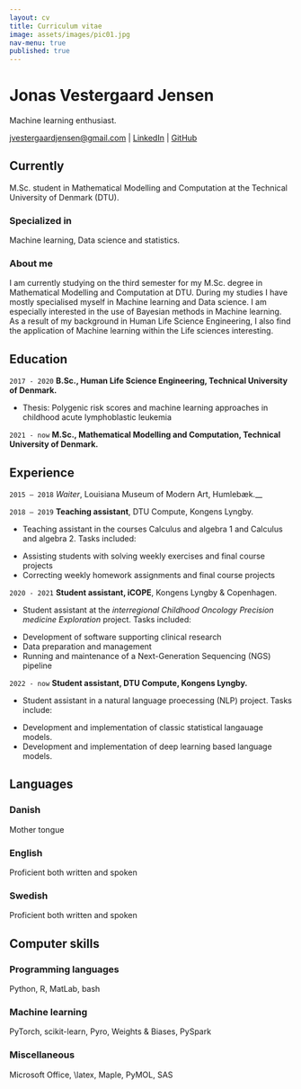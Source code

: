 ```yaml
---
layout: cv
title: Curriculum vitae
image: assets/images/pic01.jpg
nav-menu: true
published: true
---
```

# Jonas Vestergaard Jensen
Machine learning enthusiast.

<div id="webaddress">
<a href="jvestergaardjensen@gmail.com">jvestergaardjensen@gmail.com</a>
| <a href="https://www.linkedin.com/in/jonas-vestergaard-j-b8b5b3156/">LinkedIn</a>
| <a href="https://github.com/jonasvj">GitHub</a>
</div>


## Currently

M.Sc. student in Mathematical Modelling and Computation at the Technical University of Denmark (DTU).

### Specialized in

Machine learning, Data science and statistics. 


### About me

I am currently studying on the third semester for my M.Sc. degree in Mathematical Modelling and Computation at DTU. During my studies I have mostly specialised myself in Machine learning and Data science. I am especially interested in the use of Bayesian methods in Machine learning. As a result of my background in Human Life Science Engineering, I also find the application of Machine learning within the Life sciences interesting.


## Education

`2017 - 2020`
__B.Sc., Human Life Science Engineering, Technical University of Denmark.__
- Thesis: Polygenic risk scores and machine learning approaches in childhood acute lymphoblastic leukemia

`2021 - now`
__M.Sc., Mathematical Modelling and Computation, Technical University of Denmark.__


## Experience
`2015 – 2018`
*Waiter*, Louisiana Museum of Modern Art, Humlebæk.__

`2018 – 2019`
__Teaching assistant__, DTU Compute, Kongens Lyngby.
- Teaching assistant in the courses Calculus and algebra 1 and Calculus and algebra 2. Tasks included:
* Assisting students with solving weekly exercises and final course projects
* Correcting weekly homework assignments and final course projects

`2020 - 2021`
__Student assistant, iCOPE__, Kongens Lyngby & Copenhagen.
- Student assistant at the <i>interregional Childhood Oncology Precision medicine Exploration</i> project. Tasks included:
* Development of software supporting clinical research
* Data preparation and management
* Running and maintenance of a Next-Generation Sequencing (NGS) pipeline

`2022 - now`
__Student assistant, DTU Compute, Kongens Lyngby.__
- Student assistant in a natural language proecessing (NLP) project. Tasks include:
* Development and implementation of classic statistical langauage models.
* Development and implementation of deep learning based language models.

## Languages

### Danish

Mother tongue

### English
Proficient both written and spoken

### Swedish
Proficient both written and spoken

## Computer skills

### Programming languages
Python, R, MatLab, bash

### Machine learning
PyTorch, scikit-learn, Pyro, Weights & Biases, PySpark

### Miscellaneous
Microsoft Office, \latex, Maple, PyMOL, SAS

<!-- ### Footer

Last updated: April 2022 -->